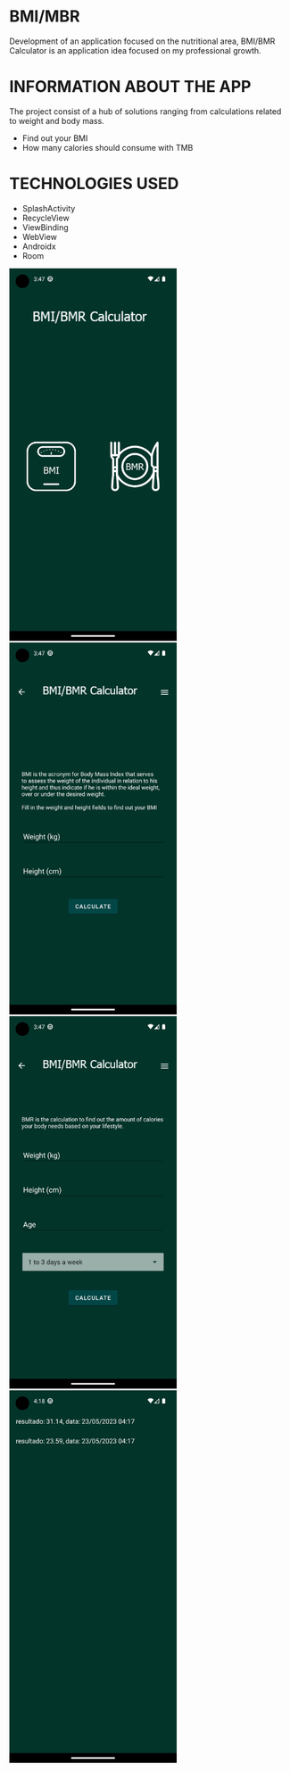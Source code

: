 # BMI/MBR
Development of an application focused on the nutritional area, BMI/BMR Calculator is an application idea focused on my professional growth.

# INFORMATION ABOUT THE APP
The project consist of a hub of solutions ranging from calculations related to weight and body mass.

- Find out your BMI
- How many calories should consume with TMB


# TECHNOLOGIES USED
- SplashActivity
- RecycleView
- ViewBinding
- WebView
- Androidx
- Room

<div aling="light">
<img src="https://github.com/JhonatanNeves/appFitness/blob/master/app/src/main/res/drawable/bc_1.png" width="300px">
 </div>

<div aling="light">
 <img src="https://github.com/JhonatanNeves/appFitness/blob/master/app/src/main/res/drawable/img_2.png" width="300px"> 
</div>

<div aling="light">
<img src="https://github.com/JhonatanNeves/appFitness/blob/master/app/src/main/res/drawable/img_3.png" width="300px">
</div>

<div aling="light">
<img src="https://github.com/JhonatanNeves/appFitness/blob/master/app/src/main/res/drawable/img_4.png" width="300px">
</div>
